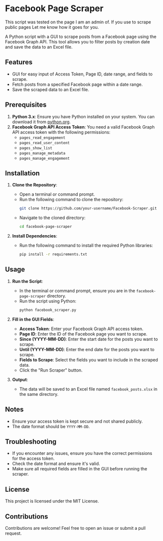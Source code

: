 # Facebook Page Scraper
This script was tested on the page I am an admin of. If you use to scrape public pages Let me know how it goes for you.

A Python script with a GUI to scrape posts from a Facebook page using the Facebook Graph API. This tool allows you to filter posts by creation date and save the data to an Excel file.

## Features
- GUI for easy input of Access Token, Page ID, date range, and fields to scrape.
- Fetch posts from a specified Facebook page within a date range.
- Save the scraped data to an Excel file.

## Prerequisites

1. **Python 3.x**: Ensure you have Python installed on your system. You can download it from [python.org](https://www.python.org/).
2. **Facebook Graph API Access Token**: You need a valid Facebook Graph API access token with the following permissions:
   - `pages_read_engagement`
   - `pages_read_user_content`
   - `pages_show_list`
   - `pages_manage_metadata`
   - `pages_manage_engagement`

## Installation

1. **Clone the Repository**:
   - Open a terminal or command prompt.
   - Run the following command to clone the repository:
     ```sh
     git clone https://github.com/your-username/Facebook-Scraper.git
     ```
   - Navigate to the cloned directory:
     ```sh
     cd facebook-page-scraper
     ```

2. **Install Dependencies**:
   - Run the following command to install the required Python libraries:
     ```sh
     pip install -r requirements.txt
     ```

## Usage

1. **Run the Script**:
   - In the terminal or command prompt, ensure you are in the `facebook-page-scraper` directory.
   - Run the script using Python:
     ```sh
     python facebook_scraper.py
     ```

2. **Fill in the GUI Fields**:
   - **Access Token**: Enter your Facebook Graph API access token.
   - **Page ID**: Enter the ID of the Facebook page you want to scrape.
   - **Since (YYYY-MM-DD)**: Enter the start date for the posts you want to scrape.
   - **Until (YYYY-MM-DD)**: Enter the end date for the posts you want to scrape.
   - **Fields to Scrape**: Select the fields you want to include in the scraped data.
   - Click the "Run Scraper" button.

3. **Output**:
   - The data will be saved to an Excel file named `facebook_posts.xlsx` in the same directory.

## Notes
- Ensure your access token is kept secure and not shared publicly.
- The date format should be `YYYY-MM-DD`.

## Troubleshooting
- If you encounter any issues, ensure you have the correct permissions for the access token.
- Check the date format and ensure it's valid.
- Make sure all required fields are filled in the GUI before running the scraper.

## License
This project is licensed under the MIT License.

## Contributions
Contributions are welcome! Feel free to open an issue or submit a pull request.
